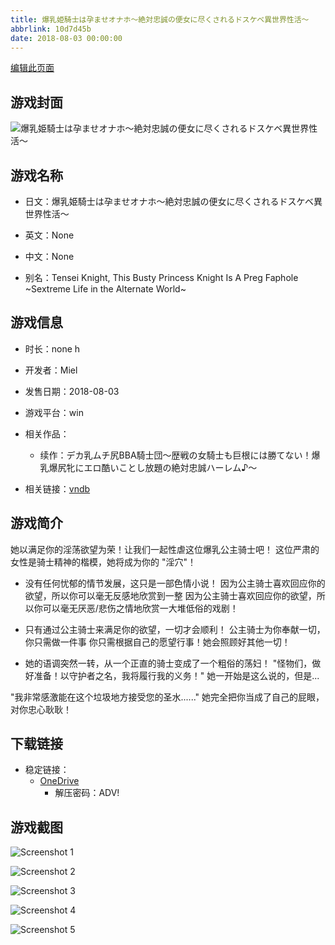 ```yaml
---
title: 爆乳姫騎士は孕ませオナホ～絶対忠誠の便女に尽くされるドスケベ異世界性活～
abbrlink: 10d7d45b
date: 2018-08-03 00:00:00
---
```

[编辑此页面](https://github.com/ACG-3/ADV3-source/blob/main/source/_posts/games/%E7%88%86%E4%B9%B3%E5%A7%AB%E9%A8%8E%E5%A3%AB%E3%81%AF%E5%AD%95%E3%81%BE%E3%81%9B%E3%82%AA%E3%83%8A%E3%83%9B%EF%BD%9E%E7%B5%B6%E5%AF%BE%E5%BF%A0%E8%AA%A0%E3%81%AE%E4%BE%BF%E5%A5%B3%E3%81%AB%E5%B0%BD%E3%81%8F%E3%81%95%E3%82%8C%E3%82%8B%E3%83%89%E3%82%B9%E3%82%B1%E3%83%99%E7%95%B0%E4%B8%96%E7%95%8C%E6%80%A7%E6%B4%BB%EF%BD%9E.md)

## 游戏封面

![爆乳姫騎士は孕ませオナホ～絶対忠誠の便女に尽くされるドスケベ異世界性活～](https://pan.timero.xyz/onedrive/img_lib_001/%E7%88%86%E4%B9%B3%E5%A7%AB%E9%A8%8E%E5%A3%AB%E3%81%AF%E5%AD%95%E3%81%BE%E3%81%9B%E3%82%AA%E3%83%8A%E3%83%9B%EF%BD%9E%E7%B5%B6%E5%AF%BE%E5%BF%A0%E8%AA%A0%E3%81%AE%E4%BE%BF%E5%A5%B3%E3%81%AB%E5%B0%BD%E3%81%8F%E3%81%95%E3%82%8C%E3%82%8B%E3%83%89%E3%82%B9%E3%82%B1%E3%83%99%E7%95%B0%E4%B8%96%E7%95%8C%E6%80%A7%E6%B4%BB%EF%BD%9E_cover.avif)


## 游戏名称

- 日文：爆乳姫騎士は孕ませオナホ～絶対忠誠の便女に尽くされるドスケベ異世界性活～
- 英文：None
- 中文：None

- 别名：Tensei Knight, This Busty Princess Knight Is A Preg Faphole ~Sextreme Life in the Alternate World~


## 游戏信息

- 时长：none h
- 开发者：Miel
- 发售日期：2018-08-03
- 游戏平台：win
- 相关作品：
   - 续作：デカ乳ムチ尻BBA騎士団～歴戦の女騎士も巨根には勝てない！爆乳爆尻牝にエロ酷いことし放題の絶対忠誠ハーレム♪～

- 相关链接：[vndb](https://vndb.org/v23291)


## 游戏简介

她以满足你的淫荡欲望为荣！让我们一起性虐这位爆乳公主骑士吧！
这位严肃的女性是骑士精神的楷模，她将成为你的 "淫穴"！

* 没有任何忧郁的情节发展，这只是一部色情小说！
因为公主骑士喜欢回应你的欲望，所以你可以毫无反感地欣赏到一整
因为公主骑士喜欢回应你的欲望，所以你可以毫无厌恶/悲伤之情地欣赏一大堆低俗的戏剧！

* 只有通过公主骑士来满足你的欲望，一切才会顺利！
公主骑士为你奉献一切，你只需做一件事
你只需根据自己的愿望行事！她会照顾好其他一切！

* 她的语调突然一转，从一个正直的骑士变成了一个粗俗的荡妇！
"怪物们，做好准备！以守护者之名，我将履行我的义务！"
她一开始是这么说的，但是...

"我非常感激能在这个垃圾地方接受您的圣水......"
她完全把你当成了自己的屁眼，对你忠心耿耿！




## 下载链接

- 稳定链接：
    - [OneDrive](https://pan.timero.xyz/onedrive/adv_lib_001/%E7%88%86%E4%B9%B3%E5%A7%AB%E9%A8%8E%E5%A3%AB%E3%81%AF%E5%AD%95%E3%81%BE%E3%81%9B%E3%82%AA%E3%83%8A%E3%83%9B%EF%BD%9E%E7%B5%B6%E5%AF%BE%E5%BF%A0%E8%AA%A0%E3%81%AE%E4%BE%BF%E5%A5%B3%E3%81%AB%E5%B0%BD%E3%81%8F%E3%81%95%E3%82%8C%E3%82%8B%E3%83%89%E3%82%B9%E3%82%B1%E3%83%99%E7%95%B0%E4%B8%96%E7%95%8C%E6%80%A7%E6%B4%BB%EF%BD%9E)
        - 解压密码：ADV!



## 游戏截图


![Screenshot 1](https://pan.timero.xyz/onedrive/img_lib_001/%E7%88%86%E4%B9%B3%E5%A7%AB%E9%A8%8E%E5%A3%AB%E3%81%AF%E5%AD%95%E3%81%BE%E3%81%9B%E3%82%AA%E3%83%8A%E3%83%9B%EF%BD%9E%E7%B5%B6%E5%AF%BE%E5%BF%A0%E8%AA%A0%E3%81%AE%E4%BE%BF%E5%A5%B3%E3%81%AB%E5%B0%BD%E3%81%8F%E3%81%95%E3%82%8C%E3%82%8B%E3%83%89%E3%82%B9%E3%82%B1%E3%83%99%E7%95%B0%E4%B8%96%E7%95%8C%E6%80%A7%E6%B4%BB%EF%BD%9E_Screenshot_1.avif)

![Screenshot 2](https://pan.timero.xyz/onedrive/img_lib_001/%E7%88%86%E4%B9%B3%E5%A7%AB%E9%A8%8E%E5%A3%AB%E3%81%AF%E5%AD%95%E3%81%BE%E3%81%9B%E3%82%AA%E3%83%8A%E3%83%9B%EF%BD%9E%E7%B5%B6%E5%AF%BE%E5%BF%A0%E8%AA%A0%E3%81%AE%E4%BE%BF%E5%A5%B3%E3%81%AB%E5%B0%BD%E3%81%8F%E3%81%95%E3%82%8C%E3%82%8B%E3%83%89%E3%82%B9%E3%82%B1%E3%83%99%E7%95%B0%E4%B8%96%E7%95%8C%E6%80%A7%E6%B4%BB%EF%BD%9E_Screenshot_2.avif)

![Screenshot 3](https://pan.timero.xyz/onedrive/img_lib_001/%E7%88%86%E4%B9%B3%E5%A7%AB%E9%A8%8E%E5%A3%AB%E3%81%AF%E5%AD%95%E3%81%BE%E3%81%9B%E3%82%AA%E3%83%8A%E3%83%9B%EF%BD%9E%E7%B5%B6%E5%AF%BE%E5%BF%A0%E8%AA%A0%E3%81%AE%E4%BE%BF%E5%A5%B3%E3%81%AB%E5%B0%BD%E3%81%8F%E3%81%95%E3%82%8C%E3%82%8B%E3%83%89%E3%82%B9%E3%82%B1%E3%83%99%E7%95%B0%E4%B8%96%E7%95%8C%E6%80%A7%E6%B4%BB%EF%BD%9E_Screenshot_3.avif)

![Screenshot 4](https://pan.timero.xyz/onedrive/img_lib_001/%E7%88%86%E4%B9%B3%E5%A7%AB%E9%A8%8E%E5%A3%AB%E3%81%AF%E5%AD%95%E3%81%BE%E3%81%9B%E3%82%AA%E3%83%8A%E3%83%9B%EF%BD%9E%E7%B5%B6%E5%AF%BE%E5%BF%A0%E8%AA%A0%E3%81%AE%E4%BE%BF%E5%A5%B3%E3%81%AB%E5%B0%BD%E3%81%8F%E3%81%95%E3%82%8C%E3%82%8B%E3%83%89%E3%82%B9%E3%82%B1%E3%83%99%E7%95%B0%E4%B8%96%E7%95%8C%E6%80%A7%E6%B4%BB%EF%BD%9E_Screenshot_4.avif)

![Screenshot 5](https://pan.timero.xyz/onedrive/img_lib_001/%E7%88%86%E4%B9%B3%E5%A7%AB%E9%A8%8E%E5%A3%AB%E3%81%AF%E5%AD%95%E3%81%BE%E3%81%9B%E3%82%AA%E3%83%8A%E3%83%9B%EF%BD%9E%E7%B5%B6%E5%AF%BE%E5%BF%A0%E8%AA%A0%E3%81%AE%E4%BE%BF%E5%A5%B3%E3%81%AB%E5%B0%BD%E3%81%8F%E3%81%95%E3%82%8C%E3%82%8B%E3%83%89%E3%82%B9%E3%82%B1%E3%83%99%E7%95%B0%E4%B8%96%E7%95%8C%E6%80%A7%E6%B4%BB%EF%BD%9E_Screenshot_5.avif)

